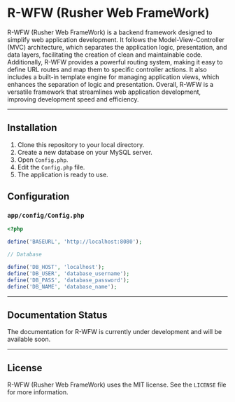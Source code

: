 # R-WFW (Rusher Web FrameWork)

R-WFW (Rusher Web FrameWork) is a backend framework designed to simplify web application development. It follows the Model-View-Controller (MVC) architecture, which separates the application logic, presentation, and data layers, facilitating the creation of clean and maintainable code. Additionally, R-WFW provides a powerful routing system, making it easy to define URL routes and map them to specific controller actions. It also includes a built-in template engine for managing application views, which enhances the separation of logic and presentation. Overall, R-WFW is a versatile framework that streamlines web application development, improving development speed and efficiency.

---

## Installation

1. Clone this repository to your local directory.
2. Create a new database on your MySQL server.
3. Open `Config.php`.
4. Edit the `Config.php` file.
5. The application is ready to use.

## Configuration

### `app/config/Config.php`

```php
<?php

define('BASEURL', 'http://localhost:8080');

// Database

define('DB_HOST', 'localhost');
define('DB_USER', 'database_username');
define('DB_PASS', 'database_password');
define('DB_NAME', 'database_name');
```

---

## Documentation Status

The documentation for R-WFW is currently under development and will be available soon.

---

## License

R-WFW (Rusher Web FrameWork) uses the MIT license. See the `LICENSE` file for more information.
